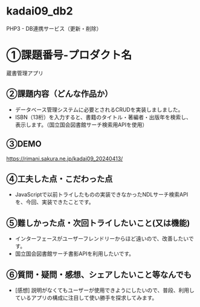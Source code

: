 # kadai09_db2
PHP3 - DB連携サービス（更新・削除）
# ①課題番号-プロダクト名
蔵書管理アプリ

## ②課題内容（どんな作品か）
- データベース管理システムに必要とされるCRUDを実装しましました。
- ISBN（13桁）を入力すると、書籍のタイトル・著編者・出版年を検索し、表示します。（国立国会図書館サーチ検索用APIを使用）

## ③DEMO
https://rimani.sakura.ne.jp/kadai09_20240413/

## ④工夫した点・こだわった点
- JavaScriptで以前トライしたものの実装できなかったNDLサーチ検索APIを、今回、実装できたことです。

## ⑤難しかった点・次回トライしたいこと(又は機能)
- インターフェースがユーザーフレンドリーからほど遠いので、改善したいです。
- 国立国会図書館サーチ書影APIを利用したいです。

## ⑥質問・疑問・感想、シェアしたいこと等なんでも
- [感想] 説明がなくてもユーザーが使用できようにしたいので、普段、利用しているアプリの構成に注目して使い勝手を探求してみます。

